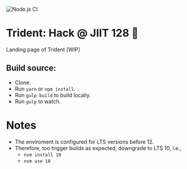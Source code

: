 ![Node.js CI](https://github.com/JIITODC/trident/workflows/Node.js%20CI/badge.svg)

# Trident: Hack @ JIIT 128 🎉
Landing page of Trident [WIP]

## Build source:
- Clone.
- Run `yarn` or `npm install`.
- Run `gulp build` to build locally.
- Run `gulp` to watch.

# Notes
- The enviroment is configured for LTS versions before 12.
- Therefore, too trigger builds as expected, downgrade to LTS 10, i.e.,
  - `nvm install 10`
  - `nvm use 10`
